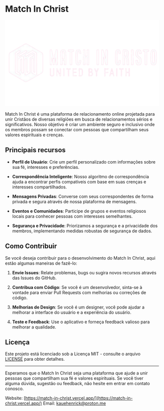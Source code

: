 # Match In Christ

![Match In Christ Logo](/src/img/matchinChrist-logo-bgremoved.svg)

Match In Christ é uma plataforma de relacionamento online projetada para unir Cristãos de diversas religiões em busca de relacionamentos sérios e significativos. Nosso objetivo é criar um ambiente seguro e inclusivo onde os membros possam se conectar com pessoas que compartilham seus valores espirituais e crenças.

## Principais recursos

- **Perfil de Usuário**: Crie um perfil personalizado com informações sobre sua fé, interesses e preferências.

- **Correspondência Inteligente**: Nosso algoritmo de correspondência ajuda a encontrar perfis compatíveis com base em suas crenças e interesses compartilhados.

- **Mensagens Privadas**: Converse com seus correspondentes de forma privada e segura através de nossa plataforma de mensagens.

- **Eventos e Comunidades**: Participe de grupos e eventos religiosos locais para conhecer pessoas com interesses semelhantes.

- **Segurança e Privacidade**: Priorizamos a segurança e a privacidade dos membros, implementando medidas robustas de segurança de dados.
## Como Contribuir

Se você deseja contribuir para o desenvolvimento do Match In Christ, aqui estão algumas maneiras de fazê-lo:

1. **Envie Issues**: Relate problemas, bugs ou sugira novos recursos através das Issues do GitHub.

2. **Contribua com Código**: Se você é um desenvolvedor, sinta-se à vontade para enviar Pull Requests com melhorias ou correções de código.

3. **Melhorias de Design**: Se você é um designer, você pode ajudar a melhorar a interface do usuário e a experiência do usuário.

4. **Teste e Feedback**: Use o aplicativo e forneça feedback valioso para melhorar a qualidade.

## Licença

Este projeto está licenciado sob a Licença MIT - consulte o arquivo [LICENSE](LICENSE) para obter detalhes.

---

Esperamos que o Match In Christ seja uma plataforma que ajude a unir pessoas que compartilham sua fé e valores espirituais. Se você tiver alguma dúvida, sugestão ou feedback, não hesite em entrar em contato conosco.

Website: [https://match-in-christ.vercel.app/](https://match-in-christ.vercel.app/)
Email:  kauehenrick@proton.me
